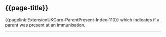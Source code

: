 ## {{page-title}}

{{pagelink:ExtensionUKCore-ParentPresent-Index-110}} which indicates if a parent was present at an immunisation.

---
